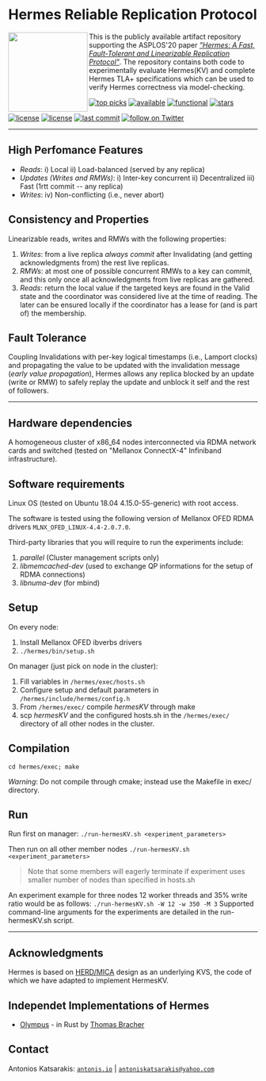 # Hermes Reliable Replication Protocol

<img align="left" height="160" src="https://github.com/akatsarakis/Hermes/blob/master/hermes-logo.png">

This is the publicly available artifact repository supporting the ASPLOS'20 paper [_"Hermes: A Fast, Fault-Tolerant and Linearizable Replication Protocol"_](http://hermes-protocol.com "Hermes Arxiv version"). The repository contains both code to experimentally evaluate Hermes(KV) and complete Hermes TLA+ specifications which can be used to verify Hermes correctness via model-checking.

[![top picks](https://badgen.net/badge/honorable%20mention/top%20picks%20'20/d99e14)](https://www.sigarch.org/call-contributions/ieee-micro-top-picks/)
[![available](https://badgen.net/badge/acm%20badge/available/117c00)](https://www.acm.org/publications/policies/artifact-review-badging#available)
[![functional](https://badgen.net/badge/acm%20badge/functional/FB1f44)](https://www.acm.org/publications/policies/artifact-review-badging#functional)
[![stars](https://badgen.net/github/stars/ease-lab/Hermes)]()

[![license](https://badgen.net/badge/webpage/Hermes/blue)](http://hermes-protocol.com/)
[![license](https://badgen.net/badge/license/Apache%202.0/blue)](https://github.com/ease-lab/Hermes/blob/master/LICENSE)
[![last commit](https://badgen.net/github/last-commit/ease-lab/Hermes)]()
<a href="https://twitter.com/intent/follow?screen_name=ease_lab" target="_blank">
<img src="https://img.shields.io/twitter/follow/ease_lab?style=social&logo=twitter" alt="follow on Twitter"></a>

----
## High Perfomance Features
- _Reads_: i) Local ii) Load-balanced (served by any replica)
- _Updates (Writes and RMWs)_: i) Inter-key concurrent ii) Decentralized iii) Fast (1rtt commit -- any replica)
- _Writes_: iv) Non-conflicting (i.e., never abort)

## Consistency and Properties
Linearizable reads, writes and RMWs with the following properties:
1. _Writes_: from a live replica _always commit_ after Invalidating (and getting acknowledgments from) the rest live replicas. 
1. _RMWs_: at most one of possible concurrent RMWs to a key can commit, and this only once all acknowledgments from live replicas are gathered.
1. _Reads_: return the local value if the targeted keys are found in the Valid state and the coordinator was considered live at the time of reading. The later can be ensured locally if the coordinator has a lease for (and is part of) the membership.

## Fault Tolerance
Coupling Invalidations with per-key logical timestamps (i.e., Lamport clocks) and propagating the value to be updated with the invalidation message (_early value propagation_), Hermes allows any replica blocked by an update (write or RMW) to safely replay the update and unblock it self and the rest of followers.

----

## Hardware dependencies

A homogeneous cluster of x86_64 nodes interconnected via RDMA network cards and switched 
(tested on "Mellanox ConnectX-4" Infiniband infrastructure).


## Software requirements

Linux OS (tested on Ubuntu 18.04 4.15.0-55-generic) with root access.

The software is tested using the following version of Mellanox OFED RDMA drivers
`MLNX_OFED_LINUX-4.4-2.0.7.0`.

Third-party libraries that you will require to run the experiments include:
1. _parallel_ (Cluster management scripts only)
1. _libmemcached-dev_ (used to exchange QP informations for the setup of RDMA connections)
1. _libnuma-dev_	(for mbind)


## Setup

On every node:
1. Install Mellanox OFED ibverbs drivers
1. `./hermes/bin/setup.sh`

On manager (just pick on node in the cluster):
1. Fill variables in `/hermes/exec/hosts.sh`
1. Configure setup and default parameters in `/hermes/include/hermes/config.h`
1. From `/hermes/exec/` compile _hermesKV_ through make
1. scp  _hermesKV_ and the configured hosts.sh in the `/hermes/exec/` directory of all other nodes in the cluster. 


## Compilation

`cd hermes/exec; make`

_Warning_: Do not compile through cmake; instead use the Makefile in exec/ directory.


## Run

Run first on manager:
`./run-hermesKV.sh <experiment_parameters>`

Then run on all other member nodes 
`./run-hermesKV.sh <experiment_parameters>`

> Note that some members will eagerly terminate if experiment 
  uses smaller number of nodes than specified in hosts.sh
  
An experiment example for three nodes 12 worker threads and 35% write ratio would be as follows:
`./run-hermesKV.sh -W 12 -w 350 -M 3`
Supported command-line arguments for the experiments are detailed in the run-hermesKV.sh script.


---
## Acknowledgments
 Hermes is based on [HERD/MICA](https://github.com/efficient/HERD "Apache 2.0") design as an underlying KVS, the code of which we have adapted to implement HermesKV.

## Independet Implementations of Hermes

- [Olympus](https://github.com/sadraskol/olympus) - in Rust by [Thomas Bracher](https://twitter.com/sadraskol)

## Contact
 Antonios Katsarakis: <a href="http://antonis.io/" title="Personal webpage" target="_blank">`antonis.io`</a> |  [`antoniskatsarakis@yahoo.com`](mailto:antoniskatsarakis@yahoo.com?subject=[GitHub]%20Zeus%20Specification "Email")
